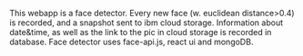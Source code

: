 This webapp is a face detector. Every new face (w. euclidean distance>0.4) is recorded, and a snapshot sent to ibm cloud storage. Information about date&time, as well as the link to the pic in cloud storage is recorded in database.  Face detector uses face-api.js, react ui and mongoDB.
